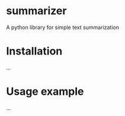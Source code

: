 summarizer
=========

A python library for simple text summarization

Installation 
============

...

Usage example
========
...

